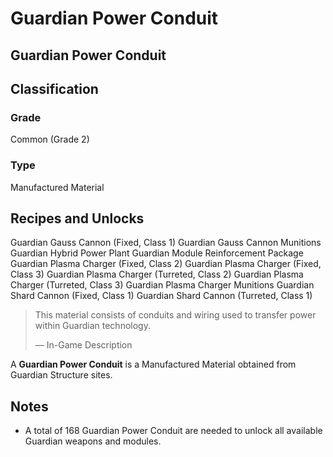 # Guardian Power Conduit
##  Guardian Power Conduit

		

## Classification

### Grade

Common (Grade 2)

### Type

Manufactured Material

## Recipes and Unlocks

Guardian Gauss Cannon (Fixed, Class 1)
 Guardian Gauss Cannon Munitions
 Guardian Hybrid Power Plant
 Guardian Module Reinforcement Package
 Guardian Plasma Charger (Fixed, Class 2)
 Guardian Plasma Charger (Fixed, Class 3)
 Guardian Plasma Charger (Turreted, Class 2)
 Guardian Plasma Charger (Turreted, Class 3)
 Guardian Plasma Charger Munitions
 Guardian Shard Cannon (Fixed, Class 1)
 Guardian Shard Cannon (Turreted, Class 1)

> 
> 
> This material consists of conduits and wiring used to transfer power within Guardian technology.
> 
> 
> — In-Game Description
> 

A **Guardian Power Conduit** is a Manufactured Material obtained from Guardian Structure sites.

## Notes

- A total of 168 Guardian Power Conduit are needed to unlock all available Guardian weapons and modules.